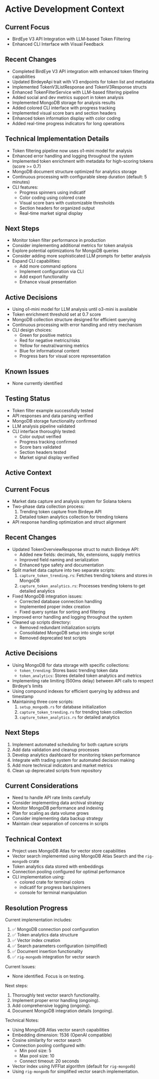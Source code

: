 # Active Development Context

## Current Focus
- BirdEye V3 API Integration with LLM-based Token Filtering
- Enhanced CLI Interface with Visual Feedback

## Recent Changes
- Completed BirdEye V3 API integration with enhanced token filtering capabilities
- Updated BirdeyeApi trait with V3 endpoints for token list and metadata
- Implemented TokenV3ListResponse and TokenV3Response structs
- Enhanced TokenFilterService with LLM-based filtering pipeline
- Added social and dev metrics support in token analysis
- Implemented MongoDB storage for analysis results
- Added colored CLI interface with progress tracking
- Implemented visual score bars and section headers
- Enhanced token information display with color coding
- Added real-time progress indicators for long operations

## Technical Implementation Details
- Token filtering pipeline now uses o1-mini model for analysis
- Enhanced error handling and logging throughout the system
- Implemented token enrichment with metadata for high-scoring tokens (score >= 0.7)
- MongoDB document structure optimized for analytics storage
- Continuous processing with configurable sleep duration (default: 5 minutes)
- CLI features:
  - Progress spinners using indicatif
  - Color coding using colored crate
  - Visual score bars with customizable thresholds
  - Section headers for organized output
  - Real-time market signal display

## Next Steps
- Monitor token filter performance in production
- Consider implementing additional metrics for token analysis
- Explore potential optimizations for MongoDB queries
- Consider adding more sophisticated LLM prompts for better analysis
- Expand CLI capabilities:
  - Add more command options
  - Implement configuration via CLI
  - Add export functionality
  - Enhance visual presentation

## Active Decisions
- Using o1-mini model for LLM analysis until o3-mini is available
- Token enrichment threshold set at 0.7 score
- MongoDB collection structure designed for efficient querying
- Continuous processing with error handling and retry mechanism
- CLI design choices:
  - Green for positive metrics
  - Red for negative metrics/risks
  - Yellow for neutral/warning metrics
  - Blue for informational content
  - Progress bars for visual score representation

## Known Issues
- None currently identified

## Testing Status
- Token filter example successfully tested
- API responses and data parsing verified
- MongoDB storage functionality confirmed
- LLM analysis pipeline validated
- CLI interface thoroughly tested:
  - Color output verified
  - Progress tracking confirmed
  - Score bars validated
  - Section headers tested
  - Market signal display verified

## Active Context

## Current Focus

- Market data capture and analysis system for Solana tokens
- Two-phase data collection process:
  1. Trending token capture from Birdeye API
  2. Detailed token analytics collection for trending tokens
- API response handling optimization and struct alignment

## Recent Changes

- Updated TokenOverviewResponse struct to match Birdeye API:
  - Added new fields: decimals, fdv, extensions, supply metrics
  - Improved field naming and serialization
  - Enhanced type safety and documentation
- Split market data capture into two separate scripts:
  1. `capture_token_trending.rs`: Fetches trending tokens and stores in MongoDB
  2. `capture_token_analytics.rs`: Processes trending tokens to get detailed analytics
- Fixed MongoDB integration issues:
  - Corrected database connection handling
  - Implemented proper index creation
  - Fixed query syntax for sorting and filtering
- Improved error handling and logging throughout the system
- Cleaned up scripts directory:
  - Removed redundant initialization scripts
  - Consolidated MongoDB setup into single script
  - Removed deprecated test scripts

## Active Decisions

- Using MongoDB for data storage with specific collections:
  - `token_trending`: Stores basic trending token data
  - `token_analytics`: Stores detailed token analytics and metrics
- Implementing rate limiting (500ms delay) between API calls to respect Birdeye's limits
- Using compound indexes for efficient querying by address and timestamp
- Maintaining three core scripts:
  1. `setup_mongodb.rs` for database initialization
  2. `capture_token_trending.rs` for trending token collection
  3. `capture_token_analytics.rs` for detailed analytics

## Next Steps

1. Implement automated scheduling for both capture scripts
2. Add data validation and cleanup processes
3. Develop analytics dashboard for monitoring token performance
4. Integrate with trading system for automated decision making
5. Add more technical indicators and market metrics
6. Clean up deprecated scripts from repository

## Current Considerations

- Need to handle API rate limits carefully
- Consider implementing data archival strategy
- Monitor MongoDB performance and indexing
- Plan for scaling as data volume grows
- Consider implementing data backup strategy
- Maintain clear separation of concerns in scripts

## Technical Context

- Project uses MongoDB Atlas for vector store capabilities
- Vector search implemented using MongoDB Atlas Search and the `rig-mongodb` crate
- Token analytics data stored with embeddings
- Connection pooling configured for optimal performance
- CLI implementation using:
  - colored crate for terminal colors
  - indicatif for progress bars/spinners
  - console for terminal manipulation

## Resolution Progress

Current implementation includes:

1. ✅ MongoDB connection pool configuration
2. ✅ Token analytics data structure
3. ✅ Vector index creation
4. ✅ Search parameters configuration (simplified)
5. ✅ Document insertion functionality
6. ✅ `rig-mongodb` integration for vector search

Current Issues:

- None identified.  Focus is on testing.

Next steps:

1. Thoroughly test vector search functionality.
2. Implement proper error handling (ongoing).
3. Add comprehensive logging (ongoing).
4. Document MongoDB integration details (ongoing).

Technical Notes:

- Using MongoDB Atlas vector search capabilities
- Embedding dimension: 1536 (OpenAI compatible)
- Cosine similarity for vector search
- Connection pooling configured with:
  - Min pool size: 5
  - Max pool size: 10
  - Connect timeout: 20 seconds
- Vector index using IVFFlat algorithm (default for `rig-mongodb`)
- Using `rig-mongodb` for simplified vector search implementation.
